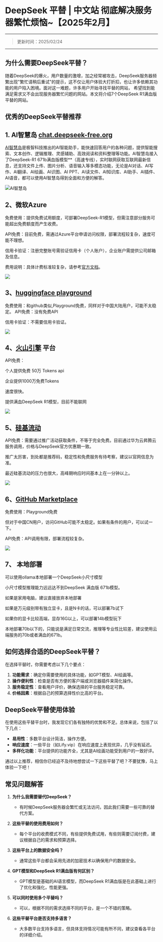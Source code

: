 # DeepSeek 平替 | 中文站 彻底解决服务器繁忙烦恼~【2025年2月】

---
> 更新时间：2025/02/24
---
## 为什么需要DeepSeek平替？
随着DeepSeek的爆火，用户数量的激增，加之经常被攻击，DeepSeek服务器频繁出现"繁忙请稍后重试"的提示，这不仅让用户体验大打折扣，也让许多依赖其功能的用户陷入困境。面对这一难题，许多用户开始寻找平替的网站，
希望找到能满足需求又不会出现服务器繁忙问题的网站。本文将介绍7个DeepSeek R1满血版平替的网站。



## 优秀的DeepSeek平替推荐

## 1\. AI智慧岛 [chat.deepseek-free.org](https://chat.deepseek-free.org/)

[AI智慧岛](https://chat.yixiaai.com)是极智科技推出的AI智能助手，能快速回答用户的各种问题，提供智能搜索、文本创作、逻辑推理、灵感辅助、高效阅读和资料整理等功能。AI智慧岛接入了DeepSeek-R1 671b满血版模型**（高速专线），实时联网获取互联网最新信息，还支持文件上传、图片分析、语音输入等多模态功能，无论是AI对话、AI写作、AI翻译、AI绘画、AI识图、AI PPT、AI读文件、AI知识库、AI助手、AI插件、AI语音，都可以使用AI智慧岛得到全面和方便的解答。


![AI智慧岛](https://files.mdnice.com/user/75077/2d9faef8-781a-42d0-be08-9a6637f77522.png)


## 2、微软Azure
免费使用：提供免费试用额度，可部署DeepSeek-R1模型，但需注意部分服务可能超出免费额度而产生收费。

API免费：目前免费，需通过Azure平台申请访问权限，部署流程较复杂，速度可能不理想。

信用卡验证：注册完整账号需验证信用卡（个人账户），企业账户需提供公司邮箱及信息。

费用说明：具体计费标准较复杂，请参考[官方文档](https://azure.microsoft.com/en-us/blog/deepseek-r1-is-now-available-on-azure-ai-foundry-and-github/)。

![](https://files.mdnice.com/user/75077/c1ede256-715a-43a8-8b38-3b3794064232.png)


## 3、[huggingface playground](https://huggingface.co/deepseek-ai/DeepSeek-R1)

免费使用：和github类似,Playground免费，同样对于中国大陆用户，可能不太稳定。
API免费：没有免费API

信用卡验证：不需要信用卡验证。

![](https://files.mdnice.com/user/75077/b02a8764-8ca4-4f86-9082-1277b46dd2a8.png)


## 4、[火山引擎](https://console.volcengine.com/ark/region:ark+cn-beijing/experience/chat) 平台

API免费：

个人提供免费 50万 Tokens api

企业提供1000万免费Tokens

速度很快。

提供满血DeepSeek R1模型，目前不能联网


![](https://files.mdnice.com/user/75077/68218e8d-cd1f-4c91-9ebf-0c72626c6d63.png)


## 5、[硅基流动](https://siliconflow.cn/)
API免费：需要通过推广活动获取条件，不等于完全免费。目前通过华为云昇腾云服务调用，价格与DeepSeek官方优惠期一致。

推广太厉害，到处都是推荐码，稳定性和免费服务有待考察，建议以官网信息为准。

最近硅基流动的压力也很大，高峰期响应时间基本上在一分钟以上。

![](https://files.mdnice.com/user/75077/eebaa615-e61b-4a66-b5a6-dfeeea8f1b0c.png)


## 6、[GitHub Marketplace](https://github.com/marketplace/models/azureml-deepseek/DeepSeek-R1)
免费使用：Playground免费

但对于中国CN用户，访问GitHub可能不太稳定。如果有条件的用户，可以试一下。

API免费：API调用有限，部署流程较复杂。

![](https://files.mdnice.com/user/75077/a4268118-5894-4432-ab5d-379f0c755d6d.png)


## 7、 本地部署

可以使用ollama本地部署一个DeepSeek小尺寸模型

小尺寸模型推理能力远远达不到DeepSeek 满血版 671b模型。

如果是家用电脑，建议直接放弃本地部署

如果是万元级别带有独立显卡，且是N卡的话，可以部署7b试下

如果你的显卡比较高端，显存16G以上，可以部署14b模型玩下

本地部署70b以下的，只能说是满足日常交流，推理等专业性比较差，建议使用云端服务的70b或者满血的671b。

## 如何选择合适的DeepSeek平替？

在选择平替时，你需要考虑以下几个要点：

1. **功能需求**：确定你需要使用的具体功能，如GPT模型、AI绘画等。
2. **操作便利性**：检查是否有方便的客户端或浏览器插件来简化操作。
3. **服务稳定性**：查看用户评价，确保选择的平台服务稳定可靠。
4. **价格因素**：根据自己的预算选择性价比高的平台。

## DeepSeek平替使用体验

在使用这些平替平台时，我发现它们各有独特的优势和不足。总体来说，包括了以下几点：

- **易用性**：多数平台设计简洁，操作方便。
- **响应速度**：一些平台（如Lify.vip）在响应速度上表现优异，几乎没有延迟。
- **多样化功能**：平台提供的功能齐全，尤其是AI绘画功能受到用户的一致好评。

通过以上推荐，相信你已经迫不及待地想尝试一下这些平替了吧？不要犹豫，马上体验一下吧！

## 常见问题解答

1. **为什么我需要替代DeepSeek？**
   - 有时候DeepSeek服务器会繁忙或无法访问，因此我们需要一些可靠的替代方案。

2. **这些平替的使用费用如何？**
   - 每个平台的收费模式不同，有些提供免费试用，有些则需要订阅付费，建议根据自己的需求和预算选择。

3. **这些平台上的数据安全吗？**
   - 通常这些平台都会采用先进的加密技术以确保用户的数据安全。

4. **GPT模型和DeepSeek R1满血版有何区别？**
   - GPT模型是基础的AI语言模型，而DeepSeek R1满血版是在此基础上进行了优化和强化，性能更强。

5. **可以同时使用多个平替吗？**
   - 可以，根据不同的需求选择不同的平台，是一个不错的策略。

6. **这些平替平台是否支持多语言？**
   - 大多数平台支持多语言，但具体支持情况可能有所不同，建议查看各平台的详细介绍。
